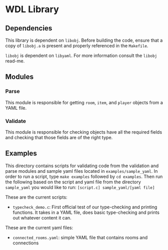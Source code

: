 # WDL Library

## Dependencies
This library is dependent on `libobj`.  Before building the code, ensure that a copy of `libobj.a` is present and properly referenced in the `Makefile`.

`libobj` is dependent on `libyaml`.  For more information consult the `libobj` read-me.

## Modules

### Parse
This module is responsible for getting `room`, `item`, and `player` objects from
a YAML file.

### Validate
This module is responsible for checking objects have all the required fields and checking that those fields are of the right type.

## Examples
This directory contains scripts for validating code from the validation and parse modules and sample yaml files located in `examples/sample_yaml`. 
In order to run a script, type `make examples` followed by `cd examples`. Then run the following based on the script and yaml file from the directory 
`sample_yaml` you would like to run: `[script.c] sample_yaml/[yaml file]`

These are the current scripts: 
* `typecheck_demo.c`: First official test of our type-checking and printing functions. It takes in a YAML file, does basic type-checking and prints out whatever content it can.

These are the current yaml files:
* `connected_rooms.yaml`: simple YAML file that contains rooms and connections
